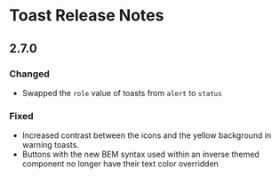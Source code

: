 <!-- Release notes authoring guidelines: http://keepachangelog.com/ -->

# Toast Release Notes

<!-- ## [Unreleased] -->

## 2.7.0

### Changed

- Swapped the `role` value of toasts from `alert` to `status`

### Fixed

- Increased contrast between the icons and the yellow background in warning toasts.
- Buttons with the new BEM syntax used within an inverse themed component no longer have their text color overridden
